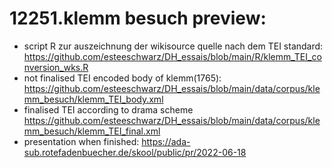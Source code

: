 # 12251.klemm besuch preview:
- script R zur auszeichnung der wikisource quelle nach dem TEI standard: https://github.com/esteeschwarz/DH_essais/blob/main/R/klemm_TEI_conversion_wks.R
- not finalised TEI encoded body of klemm(1765): https://github.com/esteeschwarz/DH_essais/blob/main/data/corpus/klemm_besuch/klemm_TEI_body.xml
- finalised TEI according to drama scheme https://github.com/esteeschwarz/DH_essais/blob/main/data/corpus/klemm_besuch/klemm_TEI_final.xml
- presentation when finished: https://ada-sub.rotefadenbuecher.de/skool/public/pr/2022-06-18
